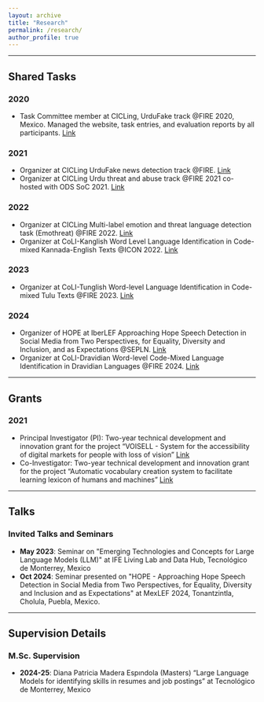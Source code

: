 ```yaml
---
layout: archive
title: "Research"
permalink: /research/
author_profile: true
---
```



---
## Shared Tasks
### 2020
- Task Committee member at CICLing, UrduFake track @FIRE 2020, Mexico. Managed the website, task entries, and evaluation reports by all participants. [Link](https://www.urdufake2020.cicling.org/home)

### 2021
- Organizer at CICLing UrduFake news detection track @FIRE. [Link](https://www.urdufake2021.cicling.org/organizers)
- Organizer at CICLing Urdu threat and abuse track @FIRE 2021 co-hosted with ODS SoC 2021. [Link](https://www.urduthreat2021.cicling.org/dataset)

### 2022
- Organizer at CICLing Multi-label emotion and threat language detection task (Emothreat) @FIRE 2022. [Link](https://sites.google.com/view/multi-label-emotionsfire-task)
- Organizer at CoLI-Kanglish Word Level Language Identification in Code-mixed Kannada-English Texts @ICON 2022. [Link](https://sites.google.com/view/kanglishicon2022/organizers?authuser=0)

### 2023
- Organizer at CoLI-Tunglish Word-level Language Identification in Code-mixed Tulu Texts @FIRE 2023. [Link](https://sites.google.com/view/coli-tunglish/organizers?authuser=0)

### 2024
- Organizer of HOPE at IberLEF Approaching Hope Speech Detection in Social Media from Two Perspectives, for Equality, Diversity and Inclusion, and as Expectations @SEPLN. [Link](https://codalab.lisn.upsaclay.fr/competitions/17714)
- Organizer at CoLI-Dravidian Word-level Code-Mixed Language Identification in Dravidian Languages @FIRE 2024. [Link](https://sites.google.com/view/coli-dravidian-2024/home)


---
## Grants
### 2021
- Principal Investigator (PI): Two-year technical development and innovation grant for the project “VOISELL - System for the accessibility of digital markets for people with loss of vision” [Link](https://drive.google.com/file/d/1oW9EWi4jGkl4u2AijJ_D3ABS3ojLkUc2/view?usp=sharing)
- Co-Investigator: Two-year technical development and innovation grant for the project “Automatic vocabulary creation system to facilitate learning lexicon of humans and machines” [Link](https://www.ipn.mx/assets/files/investigacion/docs/convocatorias/internas/pro-dtia/2021/PRO21DTIA-resultados2.pdf)


---
## Talks
### Invited Talks and Seminars
- **May 2023**: Seminar on "Emerging Technologies and Concepts for Large Language Models (LLM)" at IFE Living Lab and Data Hub, Tecnológico de Monterrey, Mexico
- **Oct 2024**: Seminar presented on "HOPE - Approaching Hope Speech Detection in Social Media from Two Perspectives, for Equality, Diversity and Inclusion and as Expectations" at MexLEF 2024, Tonantzintla, Cholula, Puebla, Mexico.
---
## Supervision Details
### M.Sc. Supervision
- **2024-25**: Diana Patricia Madera Espındola (Masters) “Large Language Models for identifying skills in resumes and job postings” at Tecnológico de Monterrey, Mexico